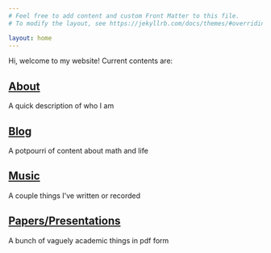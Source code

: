 ```yaml
---
# Feel free to add content and custom Front Matter to this file.
# To modify the layout, see https://jekyllrb.com/docs/themes/#overriding-theme-defaults

layout: home
---
```

Hi, welcome to my website! Current contents are:

## [About](/about)
A quick description of who I am

## [Blog](/blog)
A potpourri of content about math and life

## [Music](/music)
A couple things I've written or recorded

## [Papers/Presentations](/things)
A bunch of vaguely academic things in pdf form